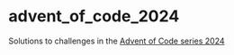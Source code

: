 # advent_of_code_2024
Solutions to challenges in the [Advent of Code series 2024](https://adventofcode.com/2024)